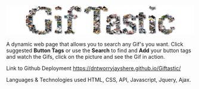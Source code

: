 ![](img/header.png)

A dynamic web page that allows you to search any Gif's you want. Click suggested **Button Tags** or use the **Search** to find and **Add** your button tags and watch the Gifs, click on the picture and see the Gif in action.

Link to Github Deployment
https://dntworryjayshere.github.io/Giftastic/

Languages & Technologies used
HTML, CSS, API, Javascript, Jquery, Ajax.
